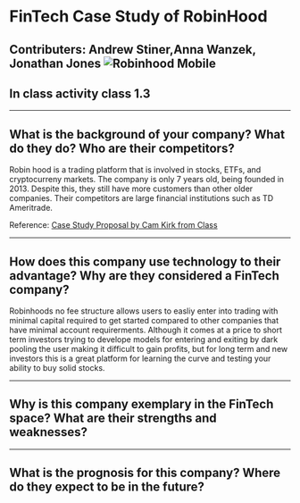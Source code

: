  # FinTech Case Study of RobinHood
Contributers: Andrew Stiner,Anna Wanzek, Jonathan Jones
![Robinhood Mobile](https://www.google.com/url?sa=i&url=https%3A%2F%2Fwww.cnbc.com%2F2019%2F12%2F12%2Frobinhood-joins-a-wave-of-fractional-stock-trading-offers.html&psig=AOvVaw1lmNoXFCH9Bh9AO7F1cdyR&ust=1583697004684000&source=images&cd=vfe&ved=0CAIQjRxqFwoTCOC3yJ-RiegCFQAAAAAdAAAAABAI)
---
## In class activity class 1.3 ## 
---
What is the background of your company? What do they do? Who are their competitors?
--
Robin hood is a trading platform that is involved in stocks, ETFs, and cryptocurreny markets. The company is only 7 years old, being founded in 2013. Despite this, they still have more customers than other older companies. Their competitors are large financial institutions such as TD Ameritrade. 

Reference: [Case Study Proposal by Cam Kirk from Class](https://rice.bootcampcontent.com/Rice-Coding-Bootcamp/ru-hou-fin-pt-03-2020-u-c/blob/b88a4ac13cdba939aa67d82a8efdbea040e7e03a/class/01-Intro-to-FinTech/3/Activities/04-Stu_Group_Case_Study/Resources/11_Robin%20Hood%20Case%20Study%20Proposal.pdf)

---
How does this company use technology to their advantage? Why are they considered a FinTech company?
---

Robinhoods no fee structure allows users to easliy enter into trading with minimal capital required to get started compared to other companies that have minimal account requirerments. Although it comes at a price to short term investors trying to develope models for entering and exiting by dark pooling the user making it difficult to gain profits, but for long term and new investors this is a great platform for learning the curve and testing your ability to buy solid stocks.

---
Why is this company exemplary in the FinTech space? What are their strengths and weaknesses?
---


---
What is the prognosis for this company? Where do they expect to be in the future?
---